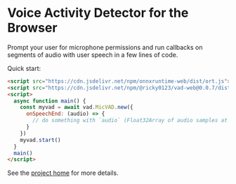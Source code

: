# Voice Activity Detector for the Browser

Prompt your user for microphone permissions and run callbacks on segments of audio with user speech in a few lines of code.

Quick start:
```html
<script src="https://cdn.jsdelivr.net/npm/onnxruntime-web/dist/ort.js"></script>
<script src="https://cdn.jsdelivr.net/npm/@ricky0123/vad-web@0.0.7/dist/bundle.min.js"></script>
<script>
  async function main() {
    const myvad = await vad.MicVAD.new({
      onSpeechEnd: (audio) => {
        // do something with `audio` (Float32Array of audio samples at sample rate 16000)...
      }
    })
    myvad.start()
  }
  main()
</script>
```

See the [project home](https://github.com/deepqai/vad) for more details.
